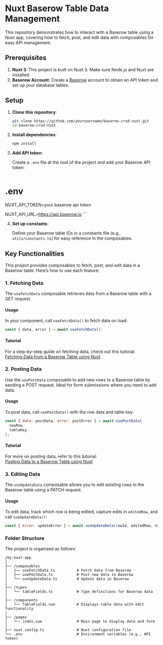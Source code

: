 # Nuxt Baserow Table Data Management

This repository demonstrates how to interact with a Baserow table using a Nuxt app, covering how to fetch, post, and edit data with composables for easy API management.

## Prerequisites

1. **Nuxt 3**: This project is built on Nuxt 3. Make sure Node.js and Nuxt are installed.
2. **Baserow Account**: Create a [Baserow](https://baserow.io) account to obtain an API token and set up your database tables.

## Setup

1. **Clone this repository**:

   ```bash
   git clone https://github.com/yourusername/baserow-crud-nuxt.git
   cd baserow-crud-nuxt
   ```

2. **Install dependencies**:

   ```bash
   npm install
   ```

3. **Add API token**:

   Create a `.env` file at the root of the project and add your Baserow API token:

   ```plaintext

   ```

# .env

NUXT_API_TOKEN=your baserow api token

NUXT_API_URL=https://api.baserow.io ```

4. **Set up constants**:

   Define your Baserow table IDs in a constants file (e.g., `utils/constants.ts`) for easy reference in the composables.

## Key Functionalities

This project provides composables to fetch, post, and edit data in a Baserow table. Here’s how to use each feature:

### 1. Fetching Data

The `useFetchData` composable retrieves data from a Baserow table with a GET request.

#### Usage

In your component, call `useFetchData()` to fetch data on load:

```javascript
const { data, error } = await useFetchData();
```

#### Tutorial

For a step-by-step guide on fetching data, check out this tutorial:  
[Fetching Data from a Baserow Table using Nuxt](https://costanza.website/fetching-data-from-a-baserow-table-using-nuxt-a-step-by-step-tutorial)

### 2. Posting Data

Use the `usePostData` composable to add new rows to a Baserow table by sending a POST request. Ideal for form submissions where you need to add data.

#### Usage

To post data, call `usePostData()` with the row data and table key:

```javascript
const { data: postData, error: postError } = await usePostData(
  newRow,
  tableKey
);
```

#### Tutorial

For more on posting data, refer to this tutorial:  
[Posting Data to a Baserow Table using Nuxt](https://hashnode.com/post/cm35s3zgb000i09l2d3iy9s67)

### 3. Editing Data

The `useUpdateData` composable allows you to edit existing rows in the Baserow table using a PATCH request.

#### Usage

To edit data, track which row is being edited, capture edits in `editedRow`, and call `useUpdateData()`:

```javascript
const { error: updateError } = await useUpdateData(rowId, editedRow, tableKey);
```

### Folder Structure

The project is organized as follows:

```plaintext
/my-nuxt-app
│
├── /composables
│   ├── useFetchData.ts          # Fetch data from Baserow
│   ├── usePostData.ts           # Post new data to Baserow
│   └── useUpdateData.ts         # Update data in Baserow
│
├── /types
│   └── tableFields.ts           # Type definitions for Baserow data
│
├── /components
│   └── TableFields.vue          # Displays table data with edit functionality
│
├── /pages
│   └── index.vue                # Main page to display data and form
│
├── nuxt.config.ts               # Nuxt configuration file
└── .env                         # Environment variables (e.g., API token)
```
